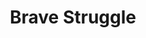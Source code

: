 ---
pid: LLB12
title: Brave Struggle
location_transcription: Near A Large Medical Center Such As CHOP
zipcode: '19444'
outside_phl: 'Lafayette Hill PA '
neighborhood: 
age: '77'
age_range: 70+
instagram: 
image_file_name: LLB_12.jpg
proposal_transcription: My wife suffered from Parkinson's Disease. One of my best
  friends was born with cerebral palsy. Another was damaged by polio. All of them
  demonstrated uncommon valor. Such individual acts of bravery require public recognition
  just as much as military heroes. And it is overdue.
topic: Health
topic_summary: '0'
type: Other No Form
keywords_other: 
credit: 
image_labels: 
twitter: 
facebook: 
permalink: "/monuments/llb12/"
layout: item-page
---